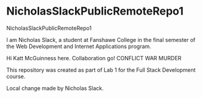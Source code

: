 # NicholasSlackPublicRemoteRepo1
NicholasSlackPublicRemoteRepo1

I am Nicholas Slack, a student at Fanshawe College in the final semester of the Web Development and Internet Applications program. 

Hi Katt McGuinness here. Collaboration go!
CONFLICT WAR MURDER

This repository was created as part of Lab 1 for the Full Stack Development course.

Local change made by Nicholas Slack.

